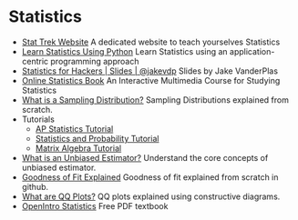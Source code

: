 # Statistics

* [Stat Trek Website](http://stattrek.com/)  A dedicated website to teach yourselves Statistics
* [Learn Statistics Using Python](https://github.com/rouseguy/intro2stats)  Learn Statistics using an application-centric programming approach
* [Statistics for Hackers \| Slides \| @jakevdp](https://speakerdeck.com/jakevdp/statistics-for-hackers)  Slides by Jake VanderPlas
* [Online Statistics Book](http://onlinestatbook.com/2/index.html)  An Interactive Multimedia Course for Studying Statistics
* [What is a Sampling Distribution?](http://stattrek.com/sampling/sampling-distribution.aspx) Sampling Distributions explained from scratch.
* Tutorials
  * [AP Statistics Tutorial](http://stattrek.com/tutorials/ap-statistics-tutorial.aspx)
  * [Statistics and Probability Tutorial](http://stattrek.com/tutorials/statistics-tutorial.aspx)
  * [Matrix Algebra Tutorial](http://stattrek.com/tutorials/matrix-algebra-tutorial.aspx)
* [What is an Unbiased Estimator?](https://www.physicsforums.com/threads/what-is-an-unbiased-estimator.547728/) Understand the core concepts of unbiased estimator.
* [Goodness of Fit Explained](https://en.wikipedia.org/wiki/Goodness_of_fit) Goodness of fit explained from scratch in github.
* [What are QQ Plots?](http://onlinestatbook.com/2/advanced_graphs/q-q_plots.html) QQ plots explained using constructive diagrams.
* [OpenIntro Statistics](https://www.openintro.org/stat/textbook.php?stat_book=os)   Free PDF textbook

